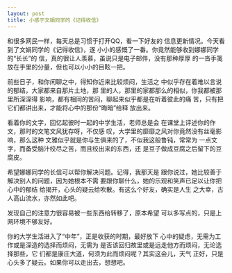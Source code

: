 ```yaml
---
layout: post
title: 小感于文娟同学的《记得收信》
---
```


和很多网民一样，每天总是习惯于打开QQ，看一下好友的
信息更新情况。今天看到了文娟同学的《记得收信》，遂
小小的感慨了一番。你竟然能够收到娜娜同学的“长长”的
信，真的很让人羡慕，虽说只是电子邮件，没有那种厚厚
的一沓手笺放在手里的分量，但也可以小小的目眩一把。

前些日子，和你闲聊之中，得知你近来比较烦闷，生活之
中似乎存在着难以言说的郁结，大家都来自那片土地，那
里的人，那里的家都那么的相似，你我都被那里所深深得
影响，都有相同的苦闷，聊起来似乎都是在听着彼此的痛
苦，只有把它们都讲出来，才能将心中的那份“晦暗”给释
放出来。

看着你的文字，回忆起彼时一起的中学生活，老师总是会
在课堂上评述你的作文，那时的文笔文风犹存呀，不仅感
叹，大学里的靡靡之风对你竟然没有丝毫影响，那么这种
文雅似乎就是你与生俱来的了，不似我这般鲁钝，常常为
一点文字，而备受脑汁绞尽之苦，而且绞出来的东西，还
是豆子做成豆腐之后留下的豆腐皮。

希望娜娜同学的长信可以帮你解决问题。记得，我那天是
跟你说过，她比较善于解决别人的问题，因为她根本不需
要跟你聊什么，她的乐观和笑声已足以让你把心中的郁结
给揭开，心头的疑云给吹散。有这么个好友，确实是人生
之大幸，古人高山流水，亦然如此吧。

发现自己的注意力很容易被一些东西给转移了，原本希望
可以多写点的，只是上网环境不够友好。

你的大学生活进入了“中年”，正是收获的时期，最好放下
心中的疑虑，无需为工作或是深造的选择而烦闷，无需为
是否该回归故里或是远走他方而烦闷，无论选择那些，它
们都是康庄大道，何须为此而烦闷呢？其实这会儿，天气
正好，只是心头多了疑云。如果你可以走出去，想想吧。

